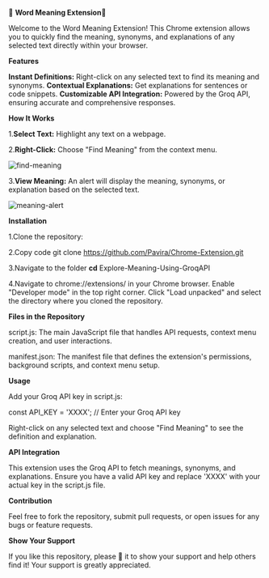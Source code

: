 🚀 **Word Meaning Extension**🚀 

Welcome to the Word Meaning Extension! This Chrome extension allows you to quickly find the meaning, synonyms, and explanations of any selected text directly within your browser.

**Features**

**Instant Definitions:** 
Right-click on any selected text to find its meaning and synonyms.
**Contextual Explanations:** 
Get explanations for sentences or code snippets.
**Customizable API Integration:**
Powered by the Groq API, ensuring accurate and comprehensive responses.

**How It Works**

1.**Select Text:** Highlight any text on a webpage.

2.**Right-Click:** Choose "Find Meaning" from the context menu.

![find-meaning](https://github.com/user-attachments/assets/67d42d3d-d3a2-45bb-b454-164c4d15f370)


3.**View Meaning:**
An alert will display the meaning, synonyms, or explanation based on the selected text.

![meaning-alert](https://github.com/user-attachments/assets/af0eb304-449b-4a93-b3cb-19d6dd460b14)


**Installation**

1.Clone the repository:

2.Copy code
git clone https://github.com/Pavira/Chrome-Extension.git

3.Navigate to the folder
**cd** Explore-Meaning-Using-GroqAPI

4.Navigate to chrome://extensions/ in your Chrome browser.
Enable "Developer mode" in the top right corner.
Click "Load unpacked" and select the directory where you cloned the repository.

**Files in the Repository**

script.js: The main JavaScript file that handles API requests, context menu creation, and user interactions.

manifest.json: The manifest file that defines the extension's permissions, background scripts, and context menu setup.

**Usage**

Add your Groq API key in script.js:

const API_KEY = 'XXXX'; // Enter your Groq API key

Right-click on any selected text and choose "Find Meaning" to see the definition and explanation.

**API Integration**

This extension uses the Groq API to fetch meanings, synonyms, and explanations. Ensure you have a valid API key and replace 'XXXX' with your actual key in the script.js file.

**Contribution**

Feel free to fork the repository, submit pull requests, or open issues for any bugs or feature requests.

**Show Your Support**

If you like this repository, please 🌟 it to show your support and help others find it! Your support is greatly appreciated.
